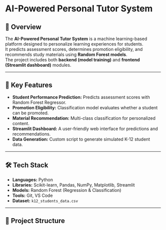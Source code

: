 # AI-Powered Personal Tutor System

## 📌 Overview
The **AI-Powered Personal Tutor System** is a machine learning-based platform designed to personalize learning experiences for students.  
It predicts assessment scores, determines promotion eligibility, and recommends study materials using **Random Forest models**.  
The project includes both **backend (model training)** and **frontend (Streamlit dashboard)** modules.

---

## 🎯 Key Features
- **Student Performance Prediction:** Predicts assessment scores with Random Forest Regressor.
- **Promotion Eligibility:** Classification model evaluates whether a student can be promoted.
- **Material Recommendation:** Multi-class classification for personalized content.
- **Streamlit Dashboard:** A user-friendly web interface for predictions and recommendations.
- **Data Generation:** Custom script to generate simulated K-12 student data.

---

## 🛠 Tech Stack
- **Languages:** Python
- **Libraries:** Scikit-learn, Pandas, NumPy, Matplotlib, Streamlit
- **Models:** Random Forest (Regression & Classification)
- **Tools:** Git, VS Code
- **Dataset:** `k12_students_data.csv`

---

## 📂 Project Structure
